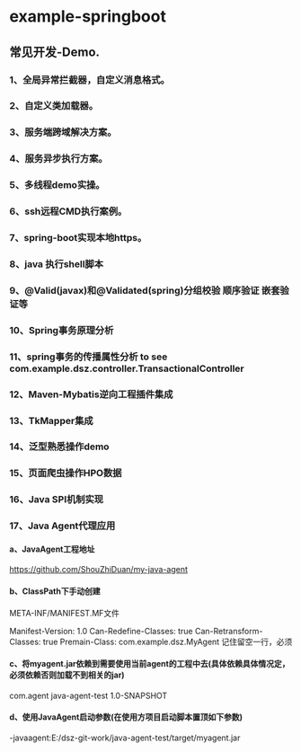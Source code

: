 # example-springboot
## 常见开发-Demo.
### 1、全局异常拦截器，自定义消息格式。
### 2、自定义类加载器。
### 3、服务端跨域解决方案。
### 4、服务异步执行方案。
### 5、多线程demo实操。
### 6、ssh远程CMD执行案例。
### 7、spring-boot实现本地https。
### 8、java 执行shell脚本
### 9、@Valid(javax)和@Validated(spring)分组校验 顺序验证 嵌套验证等
### 10、Spring事务原理分析
### 11、spring事务的传播属性分析 to see com.example.dsz.controller.TransactionalController
### 12、Maven-Mybatis逆向工程插件集成
### 13、TkMapper集成
### 14、泛型熟悉操作demo
### 15、页面爬虫操作HPO数据
### 16、Java SPI机制实现
### 17、Java Agent代理应用
#### a、JavaAgent工程地址
https://github.com/ShouZhiDuan/my-java-agent
#### b、ClassPath下手动创建
META-INF/MANIFEST.MF文件

Manifest-Version: 1.0
Can-Redefine-Classes: true
Can-Retransform-Classes: true
Premain-Class: com.example.dsz.MyAgent
记住留空一行，必须

#### c、将myagent.jar依赖到需要使用当前agent的工程中去(具体依赖具体情况定，必须依赖否则加载不到相关的jar)

<dependency>
    <groupId>com.agent</groupId>
    <artifactId>java-agent-test</artifactId>
    <version>1.0-SNAPSHOT</version>
</dependency>

#### d、使用JavaAgent启动参数(在使用方项目启动脚本置顶如下参数)
-javaagent:E:/dsz-git-work/java-agent-test/target/myagent.jar